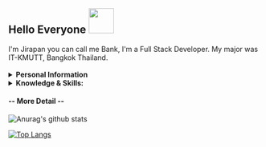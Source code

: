 <h2>Hello Everyone <img src="https://media.giphy.com/media/mGcNjsfWAjY5AEZNw6/giphy.gif" width="50"></h2>
I'm Jirapan you can call me Bank, I'm a Full Stack Developer. My major was IT-KMUTT, Bangkok Thailand.
<br><br>
<details>
<summary>
  <b>Personal Information </b>
</summary> 
**Name:**  Jirapan Yankhan <br>
**Birthdate:** 8 April 1999 <br>
**Location:** Bangkok, Thailand. <br>

**Languages:**
- Thai (Native)
- English (Basic)
</details>

<details>
<summary>
  <b>Knowledge & Skills:</b>
</summary>
- Application Development ( Flutter , Ionic ) <br>
- Front-end Development  ( VueJS, Angular, EJS ) <br>
- Back-end Development ( NodeJS, Express, Laravel , Codeigniter ) <br>
- Infrastructure ( CentOS , Ubuntu , Docker )<br>
</details>

#### -- More Detail --

![Anurag's github stats](https://github-readme-stats.vercel.app/api?username=bankjirapan&count_private=true&show_icons=true&include_all_commits=true)

[![Top Langs](https://github-readme-stats.vercel.app/api/top-langs/?username=bankjirapan&layout=compact&hide=html)](https://github.com/bankjirapan)



